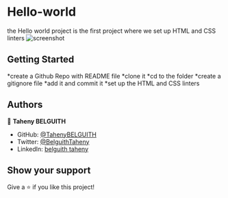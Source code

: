 # Hello-world


the Hello world project is the first project where we set up HTML and CSS linters
![screenshot](./app_screenshot.png)


## Getting Started

*create a Github Repo with README file
*clone it
*cd to the folder
*create a gitignore file
*add it and commit it
*set up the HTML and CSS linters



## Authors

👤 **Taheny BELGUITH**

- GitHub: [@TahenyBELGUITH](https://github.com/TahenyBELGUITH)
- Twitter: [@BelguithTaheny](https://twitter.com/BelguithTaheny)
- LinkedIn: [belguith taheny](https://www.linkedin.com/in/belguith-taheny-47b93a162/)





## Show your support

Give a ⭐️ if you like this project!
